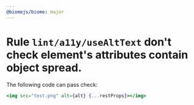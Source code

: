 ```yaml
---
@biomejs/biome: major
---
```


# Rule `lint/a11y/useAltText` don't check element's attributes contain object spread.

The following code can pass check:

```jsx
<img src="test.png" alt={alt} {...restProps}></img>
```